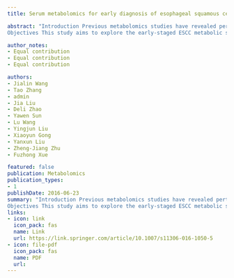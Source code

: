 ```yaml
---
title: Serum metabolomics for early diagnosis of esophageal squamous cell carcinoma by UHPLC-QTOF/MS

abstract: "Introduction Previous metabolomics studies have revealed perturbed metabolic signatures in esophageal squamous cell carcinoma (ESCC) patients, however, most of these studies included mainly late-staged ESCC patients due to the difficulties of collecting the early-staged samples from asymptotic ESCC subjects.
Objectives This study aims to explore the early-staged ESCC metabolic signatures and potential of serum metabolomics to diagnose ESCC at early stages. Methods Serum samples of 97 ESCC patients (stage 0, 39 cases; stage I, 17 cases; stage II, 11 cases, stage III, 30 cases) and 105 healthy controls (HC) were enrolled and randomly separated into training data (77 ESCCs, 84 HCs) and validation data (20 ESCCs, 21 HCs). Untargeted metabolomics was performed to identify ESCC-related metabolic …"

author_notes:
- Equal contribution
- Equal contribution
- Equal contribution

authors:
- Jialin Wang
- Tao Zhang
- admin
- Jia Liu
- Deli Zhao
- Yawen Sun
- Lu Wang
- Yingjun Liu
- Xiaoyun Gong
- Yanxun Liu
- Zheng-Jiang Zhu
- Fuzhong Xue

featured: false
publication: Metabolomics
publication_types:
- 1
publishDate: 2016-06-23
summary: "Introduction Previous metabolomics studies have revealed perturbed metabolic signatures in esophageal squamous cell carcinoma (ESCC) patients, however, most of these studies included mainly late-staged ESCC patients due to the difficulties of collecting the early-staged samples from asymptotic ESCC subjects.
Objectives This study aims to explore the early-staged ESCC metabolic signatures and potential of serum metabolomics to diagnose ESCC at early stages. Methods Serum samples of 97 ESCC patients (stage 0, 39 cases; stage I, 17 cases; stage II, 11 cases, stage III, 30 cases) and 105 healthy controls (HC) were enrolled and randomly separated into training data (77 ESCCs, 84 HCs) and validation data (20 ESCCs, 21 HCs). Untargeted metabolomics was performed to identify ESCC-related metabolic …"
links:
- icon: link
  icon_pack: fas
  name: Link
  url: https://link.springer.com/article/10.1007/s11306-016-1050-5
- icon: file-pdf
  icon_pack: fas
  name: PDF
  url: 
---
```

